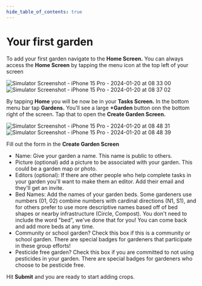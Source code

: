 ```yaml
---
hide_table_of_contents: true
---
```


# Your first garden

To add your first garden navigate to the **Home Screen.**  You can always access the **Home Screen** by tapping the menu icon at the top left of your screen

![Simulator Screenshot - iPhone 15 Pro - 2024-01-20 at 08 33 00](https://github.com/geogardenclub/geogardenclub.github.io/assets/87399238/6cf19174-7c8d-43de-8501-0011d11bcac4)
![Simulator Screenshot - iPhone 15 Pro - 2024-01-20 at 08 37 02](https://github.com/geogardenclub/geogardenclub.github.io/assets/87399238/5d228ddf-4318-40df-936a-042a626f7dcc)

By tapping **Home** you will be now be in your **Tasks Screen.**  In the bottom menu bar tap **Gardens.**  You'll see a large **+Garden** button onn the bottom right of the screen.  Tap that to open the **Create Garden Screen.**

![Simulator Screenshot - iPhone 15 Pro - 2024-01-20 at 08 48 31](https://github.com/geogardenclub/geogardenclub.github.io/assets/87399238/13c7b847-9d54-4ae5-8cf9-3e117e8f6751)
![Simulator Screenshot - iPhone 15 Pro - 2024-01-20 at 08 48 39](https://github.com/geogardenclub/geogardenclub.github.io/assets/87399238/19c52e25-8fe2-46e5-b15f-0fa14798c236)

Fill out the form in the **Create Garden Screen**  
 - Name: Give your garden a name.  This name is public to others.
 - Picture (optional) add a picture to be associated with your garden.  This could be a garden map or photo.
 - Editors (optional): If there are other people who help complete tasks in your garden you'll want to make them an editor.  Add their email and they'll get an invite.
 - Bed Names: Add the names of your garden beds.  Some gardeners use numbers (01, 02) combine numbers with cardinal directions (N1, S1), and for others prefer to use more descriptive names based off of bed shapes or nearby infrastructure (Circle, Compost).  You don't need to include the word "bed", we've done that for you!  You can come back and add more beds at any time.
 - Community or school garden?  Check this box if this is a community or school garden.  There are special badges for gardeners that participate in these group efforts!
 - Pesticide free garden?  Check this box if you are committed to not using pesticides in your garden.  There are special badges for gardeners who choose to be pesticide free.

Hit **Submit** and you are ready to start adding crops.



